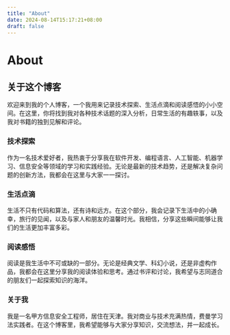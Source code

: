 ```yaml
---
title: "About"
date: 2024-08-14T15:17:21+08:00
draft: false
---
```

# About
## 关于这个博客
欢迎来到我的个人博客，一个我用来记录技术探索、生活点滴和阅读感悟的小小空间。在这里，你将找到我对各种技术话题的深入分析，日常生活的有趣轶事，以及我对书籍的独到见解和评论。

### 技术探索
作为一名技术爱好者，我热衷于分享我在软件开发、编程语言、人工智能、机器学习、信息安全等领域的学习和实践经验。无论是最新的技术趋势，还是解决复杂问题的创新方法，我都会在这里与大家一一探讨。

### 生活点滴
生活不只有代码和算法，还有诗和远方。在这个部分，我会记录下生活中的小确幸，旅行的见闻，以及与家人和朋友的温馨时光。我相信，分享这些瞬间能够让我们的生活更加丰富多彩。

### 阅读感悟
阅读是我生活中不可或缺的一部分。无论是经典文学、科幻小说，还是非虚构作品，我都会在这里分享我的阅读体验和思考。通过书评和讨论，我希望与志同道合的朋友们一起探索知识的海洋。

### 关于我
我是一名甲方信息安全工程师，居住在天津。我对商业与技术充满热情，费曼学习法实践者。在这个博客里，我希望能够与大家分享知识，交流想法，并一起成长。